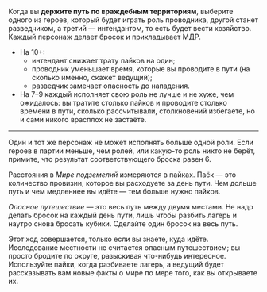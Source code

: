 Когда вы **держите путь по враждебным территориям**, выберите одного из героев, который будет играть роль проводника, другой станет разведчиком, а третий — интендантом, то есть будет вести хозяйство. Каждый персонаж делает бросок и прикладывает МДР.
- На 10+:
	- интендант снижает трату пайков на один;
	- проводник уменьшает время, которые вы проводите в пути (на сколько именно, скажет ведущий);
	- разведчик замечает опасность до нападения.
- На 7–9 каждый исполняет свою роль не лучше и не хуже, чем ожидалось: вы тратите столько пайков и проводите столько времени в пути, сколько рассчитывали, столкновений избегаете, но и сами никого врасплох не застаёте.

---
Один и тот же персонаж не может исполнять больше одной роли. Если героев в партии меньше, чем ролей, или какую-то роль никто не берёт, примите, что результат соответствующего броска равен 6.

Расстояния в *Мире подземелий* измеряются в пайках. Паёк — это количество провизии, которое вы расходуете за день пути. Чем дольше путь и чем медленнее вы идёте — тем больше нужно пайков.

*Опасное путешествие* — это весь путь между двумя местами. Не надо делать бросок на каждый день пути, лишь чтобы разбить лагерь и наутро снова бросать кубики. Сделайте один бросок на весь путь.

Этот ход совершается, только если вы знаете, куда идёте. Исследование местности не считается опасным путешествием; вы просто бродите по округе, разыскивая что-нибудь интересное. Используйте пайки, когда разбиваете лагерь, а ведущий будет рассказывать вам новые факты о мире по мере того, как вы открываете их.